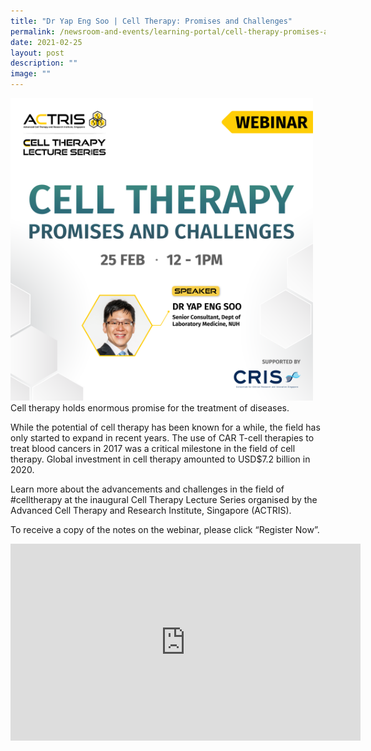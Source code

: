 ```yaml
---
title: "Dr Yap Eng Soo | Cell Therapy: Promises and Challenges"
permalink: /newsroom-and-events/learning-portal/cell-therapy-promises-and-challenges/
date: 2021-02-25
layout: post
description: ""
image: ""
---
```

<div style="margin-right: 20px; float: left;">
    <img src="/images/Learning%20Portal/2021/webinar_banner-yellow-zoom-1.png" style="width:500px">
</div>

Cell therapy holds enormous promise for the treatment of diseases.&nbsp;

While the potential of cell therapy has been known for a while, the field has only started to expand in recent years.&nbsp;The use of CAR T-cell therapies to treat blood cancers in 2017 was a critical milestone in the field of cell therapy. Global investment in cell therapy amounted to USD$7.2 billion in 2020.&nbsp;

Learn more about the advancements and challenges in the field of #celltherapy at the inaugural Cell Therapy Lecture Series organised by the Advanced Cell Therapy and Research Institute, Singapore (ACTRIS).

To receive a copy of the notes on the webinar, please click “Register Now”.

<iframe allowfullscreen="" allow="accelerometer; autoplay; clipboard-write; encrypted-media; gyroscope; picture-in-picture; web-share" frameborder="0" title="YouTube video player" src="https://www.youtube.com/embed/1fju6jagFfo?si=ge7O6ZRX71Umupoa" height="315" width="560"></iframe>